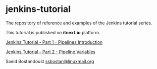 # jenkins-tutorial

The repository of reference and examples of the Jenkins tutorial series.

This tutorial is published on **itnext.io** platform.

[Jenkins Tutorial - Part 1 - Pipelines Introduction](https://itnext.io/jenkins-tutorial-part-1-pipelines-bd1397cf5509)

[Jenkins Tutorial - Part 2 - Pipeline Variables](https://itnext.io/jenkins-tutorial-part-2-pipeline-variables-5e4783aa2c07)

Saeid Bostandoust <ssbostan@linuxmail.org>

